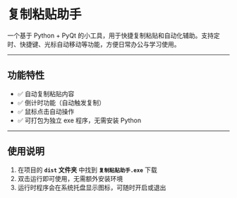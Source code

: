 
# 复制粘贴助手

一个基于 Python + PyQt 的小工具，用于快捷复制粘贴和自动化辅助。支持定时、快捷键、光标自动移动等功能，方便日常办公与学习使用。

---

## 功能特性
- ✅ 自动复制粘贴内容  
- ✅ 倒计时功能（自动触发复制）  
- ✅ 鼠标点击自动操作  
- ✅ 可打包为独立 exe 程序，无需安装 Python  

---

## 使用说明
1. 在项目的 **`dist` 文件夹** 中找到 **`复制粘贴助手.exe`**  下载
2. 双击运行即可使用，无需额外安装环境  
3. 运行时程序会在系统托盘显示图标，可随时开启或退出